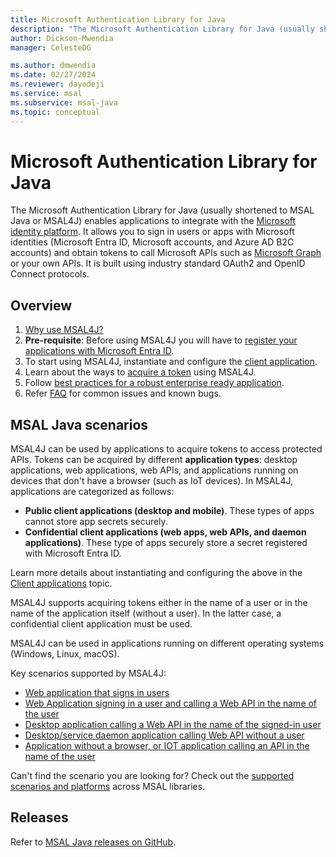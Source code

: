 ```yaml
---
title: Microsoft Authentication Library for Java
description: "The Microsoft Authentication Library for Java (usually shortened to MSAL Java or MSAL4J) enables applications to integrate with the Microsoft identity platform."
author: Dickson-Mwendia
manager: CelesteDG

ms.author: dmwendia
ms.date: 02/27/2024
ms.reviewer: dayodeji
ms.service: msal
ms.subservice: msal-java
ms.topic: conceptual
---
```



# Microsoft Authentication Library for Java

The Microsoft Authentication Library for Java (usually shortened to MSAL Java or MSAL4J) enables applications to integrate with the [Microsoft identity platform](/entra/identity-platform/v2-overview). It allows you to sign in users or apps with Microsoft identities (Microsoft Entra ID, Microsoft accounts, and Azure AD B2C accounts) and obtain tokens to call Microsoft APIs such as [Microsoft Graph](https://graph.microsoft.io/) or your own APIs. It is built using industry standard OAuth2 and OpenID Connect protocols.

## Overview

1. [Why use MSAL4J?](getting-started/why-use-msal4j.md)
1. **Pre-requisite**: Before using MSAL4J you will have to [register your applications with Microsoft Entra ID](/entra/identity-platform/active-directory-integrating-applications).
1. To start using MSAL4J, instantiate and configure the [client application](getting-started/client-applications.md).
1. Learn about the ways to [acquire a token](getting-started/acquiring-tokens.md) using MSAL4J.
1. Follow [best practices for a robust enterprise ready application](advanced/best-practices-enterprise.md).
1. Refer [FAQ](getting-started/faq.md) for common issues and known bugs.

## MSAL Java scenarios

MSAL4J can be used by applications to acquire tokens to access protected APIs. Tokens can be acquired by different **application types**: desktop applications, web applications, web APIs, and applications running on devices that don't have a browser (such as IoT devices). In MSAL4J, applications are categorized as follows:

- **Public client applications (desktop and mobile)**. These types of apps cannot store app secrets securely.
- **Confidential client applications (web apps, web APIs, and daemon applications)**. These type of apps securely store a secret registered with Microsoft Entra ID.

Learn more details about instantiating and configuring the above in the [Client applications](./getting-started/client-applications.md) topic.

MSAL4J supports acquiring tokens either in the name of a user or in the name of the application itself (without a user). In the latter case, a confidential client application must be used.

MSAL4J can be used in applications running on different operating systems (Windows, Linux, macOS).

Key scenarios supported by MSAL4J:

- [Web application that signs in users](/entra/identity-platform/scenario-web-app-sign-user-overview)
- [Web Application signing in a user and calling a Web API in the name of the user](/entra/identity-platform/scenario-web-app-call-api-overview)
- [Desktop application calling a Web API in the name of the signed-in user](/entra/identity-platform/scenario-desktop-overview)
- [Desktop/service daemon application calling Web API without a user](/entra/identity-platform/scenario-daemon-overview)
- [Application without a browser, or IOT application calling an API in the name of the user](/entra/identity-platform/scenario-desktop-acquire-token?tabs=java#command-line-tool-without-web-browser)

Can't find the scenario you are looking for? Check out the [supported scenarios and platforms](/entra/identity-platform/authentication-flows-app-scenarios#scenarios-and-supported-platforms-and-languages) across MSAL libraries.

## Releases

Refer to [MSAL Java releases on GitHub](https://github.com/AzureAD/microsoft-authentication-library-for-java/releases).

